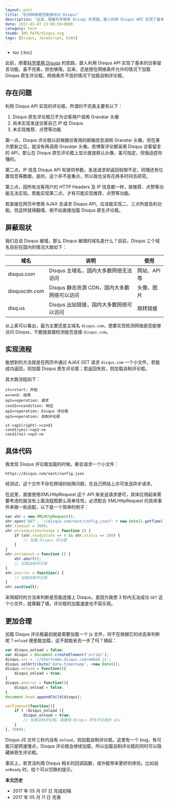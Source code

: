 ```yaml
---
layout: post
title: "检测网络是否能够访问 Disqus"
description: "此前，顺着科学使用 Disuqs 的思路，鄙人利用 Disqus API 实现了基本的访客留言功能，虽不完美，但也够用。后来，还是想在网络条件允许的情况下加载 Disqus 原生评论框，网络条件不佳的情况下加载自制评论框。"
date: 2017-05-07 23:00:50+0800
category: tech
thumb: IMG_PATH/disqus.svg
tags: [Disqus, JavaScript, AJAX]
---
```


* toc
{:toc}

此前，顺着[科学使用 Disuqs](/use-disqus-correctly.html) 的思路，鄙人利用 Disqus API 实现了基本的访客留言功能，虽不完美，但也够用。后来，还是想在网络条件允许的情况下加载 Disqus 原生评论框，网络条件不佳的情况下加载自制评论框。

## 存在问题

利用 Disqus API 实现的评论框，所谓的不完美主要有以下：

1. Disqus 原生评论框已不为访客用户调用 Gravatar 头像
2. 尚未实现发送访客自己 IP 给 Disqus
3. 未实现推荐、点赞等功能


第一点，Disqus 评论框以前根据访客用的邮箱信息调用 Gravatar 头像，但在某次更新之后，就没有再调用 Gravatar 头像。若博客评论都采用 Disqus 访客留言的 API，那么在 Disqus 原生评论框上显示就是默认头像，虽可指定，但强迫症你懂的。

第二点，IP 信息 Disqus API 有提供参数，发送请求却返回权限不足，同理还有位置信息等数据。是的，这个并不是重点，所以我也没有花再多时间去研究。

第三点，因所有访客用户的 HTTP Headers 及 IP 信息都一样，故推荐、点赞等功能无法实现。若能实现第二点，才有可能实现推荐、点赞等功能。

若直接在网页中使用 AJAX 去请求 Disqus API，应该能实现二、三点所提及的功能。但这样就得翻墙，倒不如直接加载 Disqus 原生评论框。

## 屏蔽现状

我们总说 Disqus 被墙，那么 Disqus 被墙的域名是什么？目前，Disqus 三个域名目前在国内的情况大致如下：

| 域名          | 说明                                        | 使用         |
|---------------|---------------------------------------------|--------------|
| disqus.com    | Disqus 主域名，国内大多数网络无法访问       | 网站、API 等 |
| disquscdn.com | Disqus 静态资源 CDN，国内大多数网络可以访问 | 头像、图片   |
| disq.us       | Disqus 出站链接，国内大多数网络可以访问     | 跳转链接     |

从上表可以看出，最为主要还是主域名 `disqus.com`，想要实现检测网络是否能够访问 Disqus，干脆就直接检测能否连接 `disqus.com`。

## 实现流程

能想到的方法就是在网页中通过 AJAX GET 请求 `disqus.com` 一个小文件，若能成功返回，则加载 Disqus 原生评论框；若返回失败，则加载自制评论框。

其大致流程如下：

```flow
st=>start: 开始
e=>end: 结束
op1=>operation: 请求
cond1=>condition: 响应
op2=>operation: Disqus 评论框
op3=>operation: 自制评论框

st->op1(right)->cond1
cond1(yes)->op2->e
cond1(no)->op3->e
```

## 具体代码

我发现 Disqus 评论框加载的时候，都会请求一个小文件：

    https://disqus.com/next/config.json

经测试，这个文件不存在跨域的权限问题，在自己网站上亦可发送异步请求。

在这里，直接使用XMLHttpRequest 这个 API 来发送请求便可，具体应用起来需要考虑的就没有上面流程图那么简单任性，必须配合 XMLHttpRequest 的具体事件来做一些适配，以下是一个简单的例子：

```javascript
var xhr = new XMLHttpRequest();
xhr.open('GET', '//disqus.com/next/config.json?' + new Date().getTime(), true);
xhr.timeout = 3000;
xhr.onreadystatechange = function () {
    if (xhr.readyState == 4 && xhr.status == 200) {
        // 加载 Disqus 评论框
    }
}
xhr.ontimeout = function () {
    xhr.abort();
    // 加载自制评论框
}
xhr.onerror = function() {
    // 加载自制评论框
}
xhr.send(null);
```

采用超时的方法来判断是否能连接上 Disqus，是因为我想 3 秒内无法成功 `GET` 这个小文件，就算翻了墙，评论框的加载速度也不容乐观。

## 更加合理

加载 Disqus 评论框最初就是需要加载一个 js 文件，何不在根据它的状态来判断呢？`onload` 便是能加载，这不就能省去一步了吗？搞起：

```javascript
var disqus_onload = false;
var disqus = document.createElement('script');
disqus.src = '//shortname.disqus.com/embed.js';
disqus.setAttribute('data-timestamp', +new Date());
disqus.onload = function(){
    disqus_onload = true;
}
disqus.onerror = function(){
    disqus_onload = false;
}
document.head.appendChild(disqus);

setTimeout(function(){
    if ( !disqus_onload ){
        disqus_onload = true;
        // 加载自制评论框，隐藏掉 Disqus 原生评论框的 div
    }
}, 3000);
```

Disqus JS 文件三秒内没有 `onload`，则加载自制评论框。这里有一个 bug，有可能只是网速慢点，Disqus 评论框会继续加载，所以加载自制评论框的同时可以隐藏掉原生评论框。

事实上，若灵活利用 Disqus 相关的回调函数，或许能带来更好的体验。比如说 `onReady` 时，给个可以切换的提示。

**本文历史**

* 2017 年 05 月 07 日 完成初稿
* 2017 年 05 月 11 日 完善
